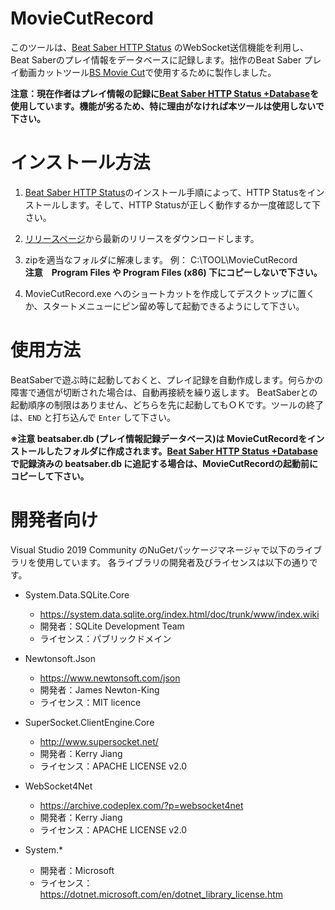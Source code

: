 # MovieCutRecord
このツールは、[Beat Saber HTTP Status](https://github.com/opl-/beatsaber-http-status) のWebSocket送信機能を利用し、Beat Saberのプレイ情報をデータベースに記録します。拙作のBeat Saber プレイ動画カットツール[BS Movie Cut](https://github.com/rynan4818/bs-movie-cut)で使用するために製作しました。

**注意：現在作者はプレイ情報の記録に[Beat Saber HTTP Status +Database](https://github.com/rynan4818/beatsaber-http-status-db)を使用しています。機能が劣るため、特に理由がなければ本ツールは使用しないで下さい。**

# インストール方法

1. [Beat Saber HTTP Status](https://github.com/opl-/beatsaber-http-status)のインストール手順によって、HTTP Statusをインストールします。そして、HTTP Statusが正しく動作するか一度確認して下さい。

2. [リリースページ](https://github.com/rynan4818/movie-cut-record/releases)から最新のリリースをダウンロードします。

3. zipを適当なフォルダに解凍します。 例： C:\TOOL\MovieCutRecord\
**注意　Program Files や Program Files (x86) 下にコピーしないで下さい。**

4. MovieCutRecord.exe へのショートカットを作成してデスクトップに置くか、スタートメニューにピン留め等して起動できるようにして下さい。

# 使用方法

BeatSaberで遊ぶ時に起動しておくと、プレイ記録を自動作成します。何らかの障害で通信が切断された場合は、自動再接続を繰り返します。
BeatSaberとの起動順序の制限はありません、どちらを先に起動してもＯＫです。ツールの終了は、`END` と打ち込んで `Enter` して下さい。

**※注意  beatsaber.db (プレイ情報記録データベース)は MovieCutRecordをインストールしたフォルダに作成されます。[Beat Saber HTTP Status +Database](https://github.com/rynan4818/beatsaber-http-status-db) で記録済みの beatsaber.db に追記する場合は、MovieCutRecordの起動前にコピーして下さい。**

# 開発者向け

Visual Studio 2019 Community のNuGetパッケージマネージャで以下のライブラリを使用しています。
各ライブラリの開発者及びライセンスは以下の通りです。

- System.Data.SQLite.Core
  - https://system.data.sqlite.org/index.html/doc/trunk/www/index.wiki
  - 開発者：SQLite Development Team
  - ライセンス：パブリックドメイン

- Newtonsoft.Json
  - https://www.newtonsoft.com/json
  - 開発者：James Newton-King
  - ライセンス：MIT licence

- SuperSocket.ClientEngine.Core
  - http://www.supersocket.net/
  - 開発者：Kerry Jiang
  - ライセンス：APACHE LICENSE v2.0

- WebSocket4Net
  - https://archive.codeplex.com/?p=websocket4net
  - 開発者：Kerry Jiang
  - ライセンス：APACHE LICENSE v2.0

- System.*
  - 開発者：Microsoft
  - ライセンス：https://dotnet.microsoft.com/en/dotnet_library_license.htm